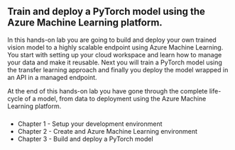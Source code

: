 ## Train and deploy a PyTorch model using the Azure Machine Learning platform.

In this hands-on lab you are going to build and deploy your own trained vision model to a highly scalable endpoint using Azure Machine Learning.
You start with setting up your cloud workspace and learn how to manage your data and make it reusable. Next you will train a PyTorch model using the transfer learning approach and finally you deploy the model wrapped in an API in a managed endpoint.

At the end of this hands-on lab you have gone through the complete life-cycle of a model, from data to deployment using the Azure Machine Learning platform.


###

- Chapter 1 - Setup your development environment
- Chapter 2 - Create and Azure Machine Learning environment
- Chapter 3 - Build and deploy a PyTorch model
